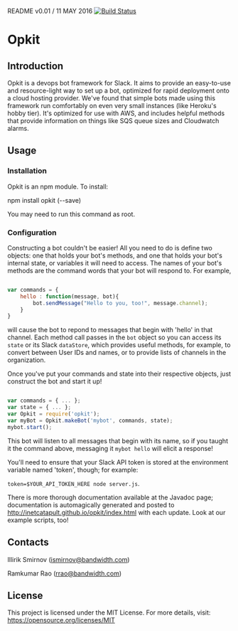 README v0.01 / 11 MAY 2016
[![Build Status](https://travis-ci.com/inetCatapult/opkit.svg?token=hbpefyJzUkgSojiEnqMS&branch=master)](https://travis-ci.com/inetCatapult/opkit)

# Opkit

## Introduction

Opkit is a devops bot framework for Slack. It aims to provide an easy-to-use and resource-light way to set up a bot, optimized for rapid deployment onto a cloud hosting provider. We've found that simple bots made using this framework run comfortably on even very small instances (like Heroku's hobby tier). It's optimized for use with AWS, and includes helpful methods that provide information on things like SQS queue sizes and Cloudwatch alarms. 

## Usage

### Installation

Opkit is an npm module. To install:

npm install opkit (--save)

You may need to run this command as root.

### Configuration

Constructing a bot couldn't be easier! All you need to do is define two objects: one that holds your bot's methods, and one that holds your bot's internal state, or variables it will need to access. The names of your bot's methods are the command words that your bot will respond to. For example,

```javascript

var commands = {
	hello : function(message, bot){
		bot.sendMessage("Hello to you, too!", message.channel);
	}
}

```

will cause the bot to repond to messages that begin with 'hello' in that channel. Each method call passes in the `bot` object so you can access its `state` or its Slack `dataStore`, which provides useful methods, for example, to convert between User IDs and names, or to provide lists of channels in the organization.

Once you've put your commands and state into their respective objects, just construct the bot and start it up!

```javascript

var commands = { ... };
var state = { ... };
var Opkit = require('opkit');
var myBot = Opkit.makeBot('mybot', commands, state);
mybot.start();
```
This bot will listen to all messages that begin with its name, so if you taught it the command above, messaging it `mybot hello` will elicit a response!

You'll need to ensure that your Slack API token is stored at the environment variable named 'token', though; for example:

`token=$YOUR_API_TOKEN_HERE node server.js`.

There is more thorough documentation available at the Javadoc page; documentation is automagically generated and posted to http://inetcatapult.github.io/opkit/index.html with each update. Look at our example scripts, too!

## Contacts

Illirik Smirnov (ismirnov@bandwidth.com)

Ramkumar Rao (rrao@bandwidth.com)

## License

This project is licensed under the MIT License. For more details, visit: https://opensource.org/licenses/MIT
